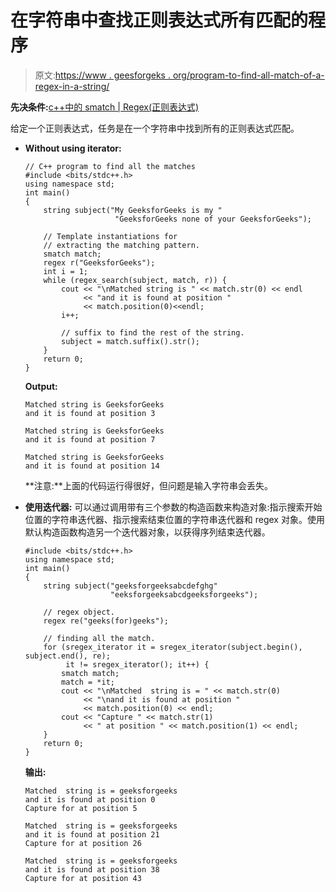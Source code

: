 # 在字符串中查找正则表达式所有匹配的程序

> 原文:[https://www . geesforgeks . org/program-to-find-all-match-of-a-regex-in-a-string/](https://www.geeksforgeeks.org/program-to-find-all-match-of-a-regex-in-a-string/)

**先决条件:**[c++中的 smatch | Regex(正则表达式)](https://www.geeksforgeeks.org/smatch-regex-regular-expressions-in-c/)

给定一个正则表达式，任务是在一个字符串中找到所有的正则表达式匹配。

*   **Without using iterator:**

    ```
    // C++ program to find all the matches
    #include <bits/stdc++.h>
    using namespace std;
    int main()
    {
        string subject("My GeeksforGeeks is my " 
                        "GeeksforGeeks none of your GeeksforGeeks");

        // Template instantiations for
        // extracting the matching pattern.
        smatch match;
        regex r("GeeksforGeeks");
        int i = 1;
        while (regex_search(subject, match, r)) {
            cout << "\nMatched string is " << match.str(0) << endl
                 << "and it is found at position " 
                 << match.position(0)<<endl; 
            i++;

            // suffix to find the rest of the string.
            subject = match.suffix().str();
        }
        return 0;
    }
    ```

    **Output:**

    ```
    Matched string is GeeksforGeeks
    and it is found at position 3

    Matched string is GeeksforGeeks
    and it is found at position 7

    Matched string is GeeksforGeeks
    and it is found at position 14

    ```

    **注意:**上面的代码运行得很好，但问题是输入字符串会丢失。

*   **使用迭代器:**
    可以通过调用带有三个参数的构造函数来构造对象:指示搜索开始位置的字符串迭代器、指示搜索结束位置的字符串迭代器和 regex 对象。使用默认构造函数构造另一个迭代器对象，以获得序列结束迭代器。

    ```
    #include <bits/stdc++.h>
    using namespace std;
    int main()
    {
        string subject("geeksforgeeksabcdefghg"
                       "eeksforgeeksabcdgeeksforgeeks");

        // regex object.
        regex re("geeks(for)geeks");

        // finding all the match.
        for (sregex_iterator it = sregex_iterator(subject.begin(), subject.end(), re);
             it != sregex_iterator(); it++) {
            smatch match;
            match = *it;
            cout << "\nMatched  string is = " << match.str(0)
                 << "\nand it is found at position "
                 << match.position(0) << endl;
            cout << "Capture " << match.str(1)
                 << " at position " << match.position(1) << endl;
        }
        return 0;
    }
    ```

    **输出:**

    ```
    Matched  string is = geeksforgeeks
    and it is found at position 0
    Capture for at position 5

    Matched  string is = geeksforgeeks
    and it is found at position 21
    Capture for at position 26

    Matched  string is = geeksforgeeks
    and it is found at position 38
    Capture for at position 43

    ```